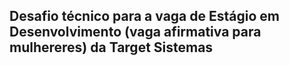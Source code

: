 ## Desafio técnico para a vaga de Estágio em Desenvolvimento (vaga afirmativa para mulhereres) da Target Sistemas
